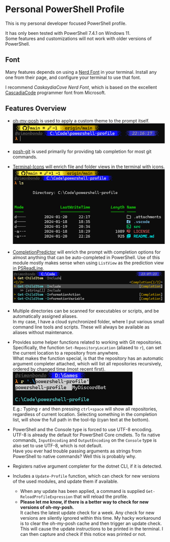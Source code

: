 # Personal PowerShell Profile

This is my personal developer focused PowerShell profile.

It has only been tested with PowerShell 7.4.1 on Windows 11.  
Some features and customizations will not work with older versions of PowerShell.

## Font

Many features depends on using a [Nerd Font] in your terminal.
Install any one from their page, and configure your terminal to use that font.

I recommend _CaskaydiaCove Nerd Font_, which is based on the excellent [CascadiaCode] programmer font from Microsoft.

## Features Overview

- [oh-my-posh] is used to apply a custom theme to the prompt itself.  
  ![ohmyposh-theme]

- [posh-git] is used primarily for providing tab completion for most git commands.

- [Terminal-Icons] will enrich file and folder views in the terminal with icons.  
  ![terminal-icons-theme]

- [CompletionPredictor] will enrich the prompt with completion options for almost anything that can be auto-completed in PowerShell. Use of this module mostly makes sense when using `ListView` as the prediction view in [PSReadLine].  
  ![completion-predictor]

- Multiple directories can be scanned for executables or scripts, and be automatically assigned aliases.  
  In my case, I have a cloud synchronized folder, where I put various small command line tools and scripts. These will always be available as aliases without maintenance.

- Provides some helper functions related to working with Git repositories. Specifically, the function `Set-RepositoryLocation` (aliased to `r`), can set the current location to a repository from anywhere.  
  What makes the function special, is that the repository has an automatic argument completer attached, which will list all repositories recursively, ordered by changed time (most recent first).  
  ![r-command]  
  E.g.: Typing `r` and then pressing `ctrl+space` will show all repositories, regardless of current location. Selecting something in the completion list, will show the full path in the tool-tip (cyan text at the bottom).

- PowerShell and the Console type is forced to use UTF-8 encoding.  
  UTF-8 is already the default for PowerShell Core cmdlets. To fix native commands, `InputEncoding` and `OutputEncoding` on the `Console` type is also set to use UTF-8, which is not default.  
  Have you ever had trouble passing arguments as strings from PowerShell to native commands? Well this is probably why.

- Registers native argument completer for the dotnet CLI, if it is detected.

- Includes a `Update-Profile` function, which can check for new versions of the used modules, and update them if available.
  - When any update has been applied, a command is supplied `Get-ReloadProfileExpression` that will reload the profile.
  - **Please let me know, if there is a better way to check for new versions of oh-my-posh.**  
    It caches the latest update check for a week. Any check for new versions are silently ignored within this time. My hacky workaround is to clear the oh-my-posh cache and then trigger an update check. This will cause the update instructions to be printed in the terminal. I can then capture and check if this notice was printed or not.

[ohmyposh-theme]:.attachments/omp-theme.png
[terminal-icons-theme]:.attachments/terminal-icons-theme.png
[r-command]:.attachments/r-command.png
[completion-predictor]:.attachments/completion-predictor.png

[Nerd Font]:<https://www.nerdfonts.com/>
[CascadiaCode]:<https://github.com/microsoft/cascadia-code>
[oh-my-posh]:<https://ohmyposh.dev/>
[posh-git]:<https://dahlbyk.github.io/posh-git/>
[Terminal-Icons]:<https://github.com/devblackops/Terminal-Icons>
[CompletionPredictor]:<https://github.com/PowerShell/CompletionPredictor>
[PSReadLine]:<https://github.com/PowerShell/PSReadLine>
